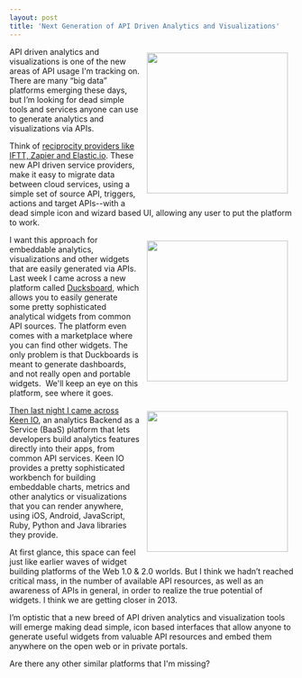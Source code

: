```yaml
---
layout: post
title: 'Next Generation of API Driven Analytics and Visualizations'
---
```

<p><img style="padding: 10px;" src="https://s3.amazonaws.com/kinlane-productions/api-analytics/api-analytics.png" alt="" width="250" align="right" /></p>
<p>API driven analytics and visualizations is one of the new areas&nbsp;of API usage I'm tracking on.   There are many &ldquo;big data&rdquo; platforms emerging these days, but I&rsquo;m looking for dead simple tools and services anyone can use to generate analytics and visualizations via APIs.</p>
<p>Think of <a href="/trends/reciprocity.php">reciprocity providers like IFTT, Zapier and Elastic.io</a>.  These new API driven service providers, make it easy to migrate data between cloud services, using a simple set of source API, triggers, actions and target APIs--with a dead simple icon and wizard based UI, allowing any user to put the platform to work.</p>
<p><a title="Ducksboard" href="http://ducksboard.com/" target="_blank"><img style="padding: 10px;" src="https://s3.amazonaws.com/kinlane-productions/api-analytics/ducksboard-logo.png" alt="" width="250" align="right" /></a></p>
<p>I want this approach for embeddable analytics, visualizations and other widgets that are easily generated via APIs. Last week I came across a new platform called <a href="http://ducksboard.com/">Ducksboard</a>, which allows you to easily generate some pretty sophisticated analytical widgets from common API sources.  The platform even comes with a marketplace where you can find other widgets.  The only problem is that Duckboards is meant to generate dashboards, and not really open and portable widgets. &nbsp;We'll keep an eye on this platform, see where it goes.</p>
<p><a title="Keen IO" href="https://keen.io/" target="_blank"><img style="padding: 10px;" src="https://s3.amazonaws.com/kinlane-productions/api-analytics/keen-io-logo.png" alt="" width="250" align="right" /></a></p>
<p><a title="Ducksboard" href="http://ducksboard.com/" target="_blank">Then last night I came across </a><a title="Keen IO" href="https://keen.io/" target="_blank">Keen IO</a>, an analytics Backend as a Service (BaaS) platform that lets developers build analytics features directly into their apps, from common API services.  Keen IO provides a pretty sophisticated workbench for building embeddable charts, metrics and other analytics or visualizations that you can render anywhere, using  iOS, Android, JavaScript, Ruby, Python and Java libraries they provide.</p>
<p>At first glance, this space can feel just like earlier waves of widget building platforms of the Web 1.0 &amp; 2.0 worlds.  But I think we hadn&rsquo;t reached critical mass, in the number of available API resources, as well as an awareness of APIs in general, in order to realize the true potential of widgets. I think we are getting closer in 2013.</p>
<p>I&rsquo;m optistic that a new breed of API driven analytics and visualization tools will emerge making dead simple, icon based interfaces that allow anyone to generate useful widgets from valuable API resources and embed them anywhere on the open web or in private portals.</p>
<p>Are there any other similar platforms that I'm missing?</p>